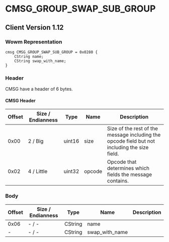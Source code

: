 # CMSG_GROUP_SWAP_SUB_GROUP
## Client Version 1.12

### Wowm Representation
```rust,ignore
cmsg CMSG_GROUP_SWAP_SUB_GROUP = 0x0280 {
    CString name;
    CString swap_with_name;
}
```
### Header
CMSG have a header of 6 bytes.

#### CMSG Header
| Offset | Size / Endianness | Type   | Name   | Description |
| ------ | ----------------- | ------ | ------ | ----------- |
| 0x00   | 2 / Big           | uint16 | size   | Size of the rest of the message including the opcode field but not including the size field.|
| 0x02   | 4 / Little        | uint32 | opcode | Opcode that determines which fields the message contains.|
### Body
| Offset | Size / Endianness | Type | Name | Description |
| ------ | ----------------- | ---- | ---- | ----------- |
| 0x06 | - / - | CString | name |  |
| - | - / - | CString | swap_with_name |  |
